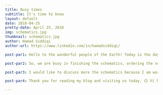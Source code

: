 ```yaml
---
title: Busy times
subtitle: It's time to know
layout: default
date: 2018-04-25
pretty-date: April 25, 2018
img: schematics.jpg
thumbnail: schematics.jpg
author: Hamad Siddiqi
author-url: https://www.linkedin.com/in/hamadsiddiqi/

post-par1: Hello to the wonderful people of the Earth! Today is the day you will know how the electrical work is coming along. The Critical Design Review (CDR) is fast approaching and the finalized version of the electrical system is due before May 14, 2018, therefore since the past few weeks, the team has its foot on the accelerator and working hard to complete its tasks on time.

post-par2: So, we are busy in finishing the schematics, ordering the sensors, but most importantly some of the critical components have started to arrive which require extensive testing to validate our experimental design setup.

post-par3: I would like to discuss more the schematics because I am working on it for some weeks now. According to my experience up till this time, I should tell you some points that everything seems very simple and easy at the beginning of the design but later when you go deeper and start to work on the details then you realize that the things are not as easy as you think. Also, other teams such as science, mechanical or thermal put their influence on your design and many times you need to cope with their demands. Anyhow, the key is to keep up your morale and be positive all the time.

post-par4: Thank you for reading my blog and visiting us today. 😊 Vi Ses! (We see each other again)

---
```

